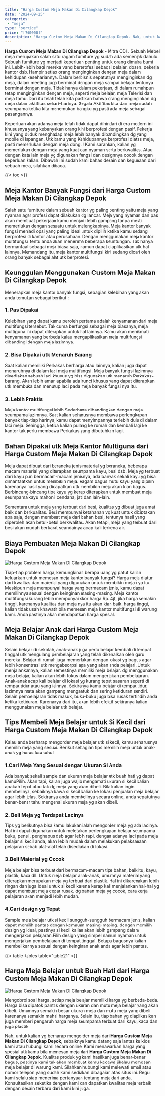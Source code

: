 ```yaml
---
title: "Harga Custom Meja Makan Di Cilangkap Depok"
date: "2024-09-25"
categories:
 - "meja"
type: "service"
price: "[700000]"
description: "Harga Custom Meja Makan Di Cilangkap Depok. Nah, untuk kalian yg berharap mengorder meja dari **Harga Custom Meja Makan Di Cilangkap Depok**, sebaiknya kamu..."
---
```


**Harga Custom Meja Makan Di Cilangkap Depok** - Mitra CDI . Sebuah Mebel meja merupakan salah satu ragam furniture yg sudah ada semenjak dahulu. Sebuah furniture yg menjadi keperluan penting untuk orang dimuka bumi ini. Lebih-lebih bagi mereka yang berprofesi sebagai pelajar, dosen, pekerja kantor dsb. Hampir setiap orang menginginkan dengan meja dalam kehidupan kesehariannya. Dalam berbisnis sepatutnya menginginkan dg meja, dalam meeting juga berminat dengan meja sampai belajar tentunya berminat dengan meja. Tidak hanya dalam pekerjaan, di dalam rumahpun tetap menginginkan dengan meja, seperti meja belajar, meja Televisi dan meja tamu. Dari itu telah telah kita pastikan bahwa orang menginginkan dg meja dalam aktifitas sehari-harinya. Segala Aktifitas kita dan meja sudah seumpama ketika kita menemukan bangku yg pasti ada meja sebagai pasangannya.

Keperluan akan adanya meja telah tidak dapat dihindari di era modern ini khususnya yang kebanyakan orang kini berprofesi dengan pasif. Pekerja kini yang duduk menghadap meja lebih banyak dibandingkan dg yang mobile di lapangan. Utk kamu yang Kehidupannya berprofesi diatas meja, pasti memerlukan dengan meja dong..! Kami sarankan, kalian yg memerlukan dengan meja yang kuat dan nyaman serta berkwalitas. Atau dengan kata lain meja yg digunakan fungsi dan designnya cocok dengan keperluan kalian. Dibawah ini sudah kami bahas desain dan kegunaan dari sebuah meja, silahkan dibaca.

{{< toc >}}

## Meja Kantor Banyak Fungsi dari Harga Custom Meja Makan Di Cilangkap Depok

Salah satu furniture dalam sebuah kantor yg paling penting yaitu meja yang nyaman agar profesi dapat dilakukan dg lancar. Meja yang nyaman dan pas akan membuat pekerjaan kamu menjadi lebih gampang tanpa mesti memerlukan dengan sesuatu untuk melengkapinya. Meja kantor banyak fungsi menjadi opsi yang paling ideal untuk dipilih ketika kamu sedang berprofesi di kantor atau perusahaan. Dengan menggunakan meja kantor multifungsi, tentu anda akan menerima beberapa keuntungan. Tak hanya bermanfaat sebagai meja biasa saja, namun dapat diaplikasikan utk hal lainnya. Memandang itu, meja kantor multifungsi kini sedang dicari oleh orang banyak sebagai alat utk berprofesi.

## Keunggulan Menggunakan Custom Meja Makan Di Cilangkap Depok

Menerapkan meja kantor banyak fungsi, sebagian kelebihan yang akan anda temukan sebagai berikut :

### 1\. Pas Dipakai

Kelebihan yang dapat kamu peroleh pertama adalah kenyamanan dari meja multifungsi tersebut. Tak cuma berfungsi sebagai meja biasanya, meja multiguna ini dapat diterapkan untuk hal lainnya. Kamu akan menikmati kenyamanan yang berbeda kalau mengaplikasikan meja multifungsi dibandingi dengan meja lazimnya.

### 2\. Bisa Dipakai utk Menaruh Barang

Saat kalian memiliki Perkakas berharga atau lainnya, kalian juga dapat menaruhnya di dalam laci meja multifungsi. Meja banyak fungsi lazimnya disediakan sebuah laci khusus yg bisa digunakan utk menaruh Perkakas-barang. Akan lebih aman apabila ada kunci khusus yang dapat diterapkan utk membuka dan menutup laci pada meja banyak fungsi nya itu.

### 3\. Lebih Praktis

Meja kantor multifungsi lebih Sederhana dibandingkan dengan meja seumpama lazimnya. Saat kalian seharusnya membawa perlengkapan banyak tiap-tiap harinya, kamu dapat menyimpannya terlebih dulu di dalam laci meja. Sehingga, ketika kalian pulang ke rumah dan kembali lagi ke kantor tak perlu membawa Perkakas yang dibutuhkan lagi.

## Bahan Dipakai utk Meja Kantor Multiguna dari Harga Custom Meja Makan Di Cilangkap Depok

Meja dapat dibuat dari beraneka jenis material yg beraneka, beberapa macam material yang diterapkan seumpama kayu, besi dsb. Meja yg terbuat dari kayu pun bermacam-macam jenisnya, ada banyak sekali kayu yg bisa dimanfaatkan untuk membikin meja. Ragam bagus mutu kayu yang dipilih karenanya hasil yang didapatkan utk membikin meja akan kian bagus. Berbincang-bincang tipe kayu yg kerap diterapkan untuk membuat meja seumpama kayu mahoni, cendana, jati dan lain-lain.

Sementara untuk meja yang terbuat dari besi, kualitas yg dibuat juga amat baik dan berkualitas. Besi mempunyai ketahanan yg kuat untuk diciptakan apa saja, dengan membuat meja dari bahan besi, tentunya hasil yang diperoleh akan betul-betul berkwalitas. Akan tetapi, meja yang terbuat dari besi akan mudah berkarat seandainya acap kali terkena air.

## Biaya Pembuatan Meja Makan Di Cilangkap Depok

![Harga Custom Meja Makan Di Cilangkap Depok](/images/meja/meja-dewasa-004.jpg)

Tiap-tiap problem harga, kemungkinan berapa uang yg patut kalian keluarkan untuk memesan meja kantor banyak fungsi? Harga meja diatur dari kwalitas dan material yang digunakan untuk membikin meja nya itu. Meskipun meja mempunyai harga yang bermacam jenis, kamu dapat memilihnya sesuai dengan keinginan masing-masing. Meja kantor multifungsi kurang lebih mempunyai skor harga Rp. 4jt, jika harga semakin tinggi, karenanya kualitas dari meja nya itu akan kian baik. harga tinggi, kalian tidak usah khawatir bila memesan meja kantor multifungsi di warung kami. Anda pastinya akan mendapatkan harga spesial.

## Meja Belajar Anak dari Harga Custom Meja Makan Di Cilangkap Depok

Selain belajar di sekolah, anak-anak juga perlu belajar kembali di tempat tinggal utk mengulang pembelajaran yang telah dikenalkan oleh guru mereka. Belajar di rumah juga memerlukan dengan lokasi yg bagus agar lebih konsentrasi utk mengabsorpsi apa yang akan anda pelajari. Untuk menjalankannya, kalian semestinya memiliki meja belajar. dg menggunakan meja belajar, kalian akan lebih fokus dalam mengerjakan pembelajaran. Anak-anak acap kali belajar di lokasi yg kurang tepat sasaran seperti di tempat tidur atau yang lainnya. Sekiranya kamu belajar di tempat tidur, lazimnya mata akan gampang mengantuk dan sering ketiduran sendiri. Selain pembelajaran tidak masuk, buku-buku juga bisa rusak tertindih anda ketika ketiduran. Karenanya dari itu, akan lebih efektif sekiranya kalian menggunakan meja belajar utk belajar.

## Tips Membeli Meja Belajar untuk Si Kecil dari Harga Custom Meja Makan Di Cilangkap Depok

Kalau anda berharap mengorder meja belajar utk si kecil, kamu seharusnya memilih meja yang sesuai. Berikut sebagian tips memilih meja untuk anak-anak yg harus kau tahu!

### 1.Cari Meja Yang Sesuai dengan Ukuran Si Anda

Ada banyak sekali sample dan ukuran meja belajar utk buah hati yg dapat kamuPilih. Akan tapi, kalian juga wajib mengamati ukuran si kecil kalian apakah tepat atau tak dg meja yang akan dibeli. Bila kalian ingin membelinya, sebaiknya bawa si kecil kalian ke lokasi penjualan meja belajar agar lebih jelas. Sekiranya anda membelinya secara online, anda sepatutnya benar-benar tahu mengenai ukuran meja yg akan dibeli.

### 2\. Beli Meja yg Terdapat Lacinya

Tips yg berikutnya bisa kamu lakukan ialah mengorder meja yg ada lacinya. Hal ini dapat digunakan untuk meletakan perlengkapan belajar seumpama buku, pensil, penghapus dsb agar lebih rapi. dengan adanya laci pada meja belajar si kecil anda, akan lebih mudah dalam melakukan pelaksanaan pelajaran sebab alat-alat telah disediakan di lokasi.

### 3.Beli Material yg Cocok

Meja belajar bisa terbuat dari bermacam-macam tipe bahan, baik itu, kayu, plastik, kaca dll. Untuk meja belajar anak-anak, umumnya material yang diterapkan merupakan meja yg terbuat dari plastik. Hal ini dikarenakan lebih ringan dan juga ideal untuk si kecil karena kerap kali menjalankan hal-hal yg dapat membuat meja cepat rusak. dg bahan meja yg cocok, cara kerja pelajaran akan menjadi lebih mudah.

### 4.Cari design yg Tepat

Sample meja belajar utk si kecil sungguh-sungguh bermacam jenis, kalian dapat memilih pantas dengan kemauan masing-masing. dengan memilih design yg ideal, pastinya si kecil kalian akan lebih gampang dalam mengerjakan pelajaran.Pilih design yang simpel namun nyaman untuk mengerjakan pembelajaran di tempat tinggal. Betapa bagusnya kalian membelikannya sesuai dengan keinginan anak anda agar lebih pantas.

{{< table-tables table="table21" >}}

## Harga Meja Belajar untuk Buah Hati dari Harga Custom Meja Makan Di Cilangkap Depok

![Harga Custom Meja Makan Di Cilangkap Depok](/images/meja/meja-anak-013.jpg)

Mengobrol soal harga, setiap meja belajar memiliki harga yg berbeda-beda. Harga bisa dipatok pantas dengan ukuran dan mutu meja belajar yang akan dibeli. Umumnya semakin besar ukuran meja dan mutu meja yang dibeli karenanya semakin mahal harganya. Selain itu, tiap bahan yg diaplikasikan juga memberi pengaruh harga meja seumpama terbuat dari kayu, kaca dan juga plastik

Nah, untuk kalian yg berharap mengorder meja dari **Harga Custom Meja Makan Di Cilangkap Depok**, sebaiknya kamu datang saja lantas ke kios kami atau hubungi kami secara online. Kami menawarkan harga yang spesial utk kamu bila memesan meja dari **Harga Custom Meja Makan Di Cilangkap Depok**. Kualitas produk yg kami hasilkan juga benar-benar bagus, pastinya kami tak akan membuat kamu kecewa jikalau memesan meja belajar di warung kami. Silahkan hubungi kami melewati email atau nomor telepon yang sudah kami sediakan dibagaian atas situs ini. Regu kami selalu siap menerima pertanyaan tentang meja dari anda. Konsultasikan seketika dengan kami dan dapatkan kwalitas meja terbaik dengan desain terbaru dari kami kini juga.
